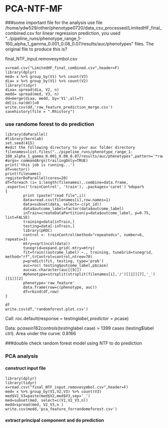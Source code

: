# PCA-NTF-MF
###some important file for the analysis 
use file /home/ydw529/other/phenotype0720/data_csv_processed/LimitedHF_final_combined.csv
for linear regression prediction, you used "../pipeline_runs/phenotype_range_1-160_alpha_1_gamma_0.001_0.08_0.07/results/auc/phenotypes" files. The original file to produce this is?

final_NTF_input.removesymbol.csv
```
x=read.csv("LimitedHF_final_combined.csv",header=F)
library(dplyr)
med= x %>% group_by(V1) %>% count(V3)
dia= x %>% group_by(V1) %>% count(V2)
library(tidyr)
diaa= spread(dia, V2, n)
medd= spread(med, V3, n)
dd=merge(diaa, medd, by='V1',all=T)
dd[is.na(dd)]=0
write.csv(dd,'raw_feature_prediction_merge.csv')
savehistory(file = ".Rhistory")
```

### use randome forest to do prediction 
```
library(doParallel)
#library(kernlab)
set.seed(415)
#edit the following directory to your auc folder directory
filenames=list.files("../pipeline_runs/phenotype_range_1-160_alpha_1_gamma_0.001_0.08_0.07/results/auc/phenotypes",pattern='*raw_feature_prediction.csv',full.names=TRUE)
#args= commandArgs(trailingOnly=TRUE)
print('this job is running...')
df=vector()
print(filenames)
registerDoParallel(cores=20)
df=foreach (i= 1:length(filenames),.combine=data.frame, .export=c('trainControl', 'train'), .packages='caret') %dopar%
{
        print (paste("read file",i))
        data=read.csv(filenames[i],row.names=1)
        data=subset(data, select=-c(pt_id))
        data$outcome_label=factor(data$outcome_label)
        inTrain=createDataPartition(y=data$outcome_label, p=0.75, list=FALSE)
        training=data[inTrain,]
        testing=data[-inTrain,]
        library(pROC)
        control <- trainControl(method="repeatedcv", number=6, repeats=3)
        mtry=sqrt(ncol(data))
        tunegrid=expand.grid(.mtry=mtry)
        fit=train((outcome_label) ~., training, tuneGrid=tunegrid, method="rf",trControl=control,ntree=70)
        p=predict(fit, testing, type='prob')
        auc=roc( testing$outcome_label,p$case)
        auc=as.character(auc[[9]])
        #phenotype=strsplit(strsplit(filenames[i],'/')[[1]][7],'_')[[1]][2]
        phenotype='raw_feature'
        data.frame(row=c(phenotype, auc))
        df=rbind(df,row)
}

df
write.csv(df,'randomforest.plot.csv')
```
Call:
roc.default(response = testing$label, predictor = p$case)

Data: p$case in 162 controls (testing$label case) > 1399 cases (testing$label ctrl).
Area under the curve: 0.8166

###double check random forest model using NTF to do prediction 

### PCA analysis 
#### construct input file 
```
library(dplyr)
library(tidyr)
x=read.csv("final_NTF_input.removesymbol.csv",header=F)
med= x %>% group_by(V1,V2,V3) %>% count(V3)
med$V2_V3=paste(med$V2,med$V3,sep='_')
med=subset(med, select=c(V1,V2_V3,n))
medd=spread(med, V2_V3,n )
write.csv(medd,'pca_feature_forrandomeforest.csv')

```
#### extract principal component and do prediction



